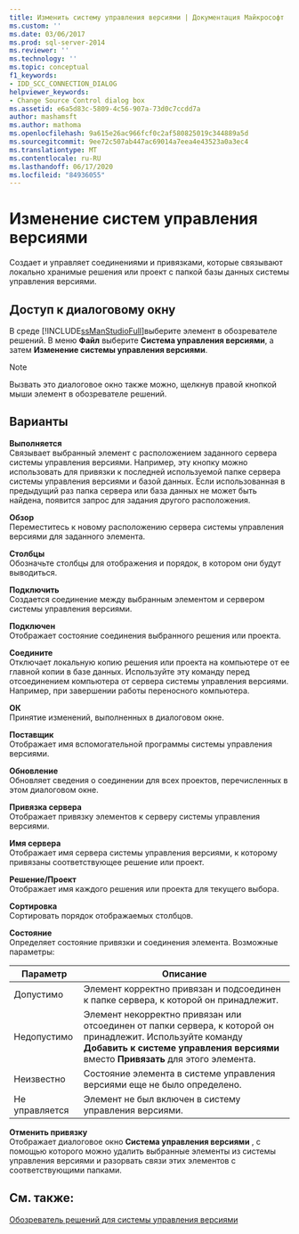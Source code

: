 ```yaml
---
title: Изменить систему управления версиями | Документация Майкрософт
ms.custom: ''
ms.date: 03/06/2017
ms.prod: sql-server-2014
ms.reviewer: ''
ms.technology: ''
ms.topic: conceptual
f1_keywords:
- IDD_SCC_CONNECTION_DIALOG
helpviewer_keywords:
- Change Source Control dialog box
ms.assetid: e6a5d83c-5809-4c56-907a-73d0c7ccdd7a
author: mashamsft
ms.author: mathoma
ms.openlocfilehash: 9a615e26ac966fcf0c2af580825019c344889a5d
ms.sourcegitcommit: 9ee72c507ab447ac69014a7eea4e43523a0a3ec4
ms.translationtype: MT
ms.contentlocale: ru-RU
ms.lasthandoff: 06/17/2020
ms.locfileid: "84936055"
---
```

# <a name="change-source-control"></a>Изменение систем управления версиями
  Создает и управляет соединениями и привязками, которые связывают локально хранимые решения или проект с папкой базы данных системы управления версиями.  
  
## <a name="dialog-box-access"></a>Доступ к диалоговому окну  
 В среде [!INCLUDE[ssManStudioFull](../includes/ssmanstudiofull-md.md)]выберите элемент в обозревателе решений. В меню **Файл** выберите **Система управления версиями**, а затем **Изменение системы управления версиями**.  
  
> [!NOTE]  
>  Вызвать это диалоговое окно также можно, щелкнув правой кнопкой мыши элемент в обозревателе решений.  
  
## <a name="options"></a>Варианты  
 **Выполняется**  
 Связывает выбранный элемент с расположением заданного сервера системы управления версиями. Например, эту кнопку можно использовать для привязки к последней используемой папке сервера системы управления версиями и базой данных. Если использованная в предыдущий раз папка сервера или база данных не может быть найдена, появится запрос для задания другого расположения.  
  
 **Обзор**  
 Переместитесь к новому расположению сервера системы управления версиями для заданного элемента.  
  
 **Столбцы**  
 Обозначьте столбцы для отображения и порядок, в котором они будут выводиться.  
  
 **Подключить**  
 Создается соединение между выбранным элементом и сервером системы управления версиями.  
  
 **Подключен**  
 Отображает состояние соединения выбранного решения или проекта.  
  
 **Соедините**  
 Отключает локальную копию решения или проекта на компьютере от ее главной копии в базе данных. Используйте эту команду перед отсоединением компьютера от сервера системы управления версиями. Например, при завершении работы переносного компьютера.  
  
 **ОК**  
 Принятие изменений, выполненных в диалоговом окне.  
  
 **Поставщик**  
 Отображает имя вспомогательной программы системы управления версиями.  
  
 **Обновление**  
 Обновляет сведения о соединении для всех проектов, перечисленных в этом диалоговом окне.  
  
 **Привязка сервера**  
 Отображает привязку элементов к серверу системы управления версиями.  
  
 **Имя сервера**  
 Отображает имя сервера системы управления версиями, к которому привязаны соответствующее решение или проект.  
  
 **Решение/Проект**  
 Отображает имя каждого решения или проекта для текущего выбора.  
  
 **Сортировка**  
 Сортировать порядок отображаемых столбцов.  
  
 **Состояние**  
 Определяет состояние привязки и соединения элемента. Возможные параметры:  
  
|**Параметр**|**Описание**|  
|----------------|---------------------|  
|Допустимо|Элемент корректно привязан и подсоединен к папке сервера, к которой он принадлежит.|  
|Недопустимо|Элемент некорректно привязан или отсоединен от папки сервера, к которой он принадлежит. Используйте команду **Добавить к системе управления версиями** вместо **Привязать** для этого элемента.|  
|Неизвестно|Состояние элемента в системе управления версиями еще не было определено.|  
|Не управляется|Элемент не был включен в систему управления версиями.|  
  
 **Отменить привязку**  
 Отображает диалоговое окно **Система управления версиями** , с помощью которого можно удалить выбранные элементы из системы управления версиями и разорвать связи этих элементов с соответствующими папками.  
  
## <a name="see-also"></a>См. также:  
 [Обозреватель решений для системы управления версиями](../../2014/database-engine/solution-explorer-source-control.md)  
  
  
